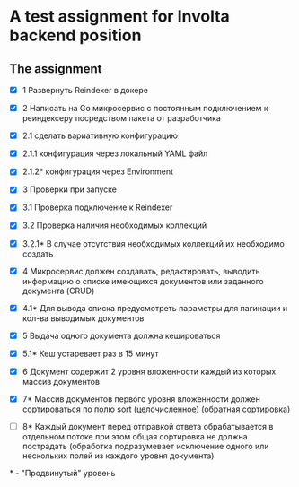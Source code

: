 # A test assignment for Involta backend position

## The assignment

- [x] 1 Развернуть Reindexer в докере

- [x] 2 Написать на Go микросервис с постоянным подключением к реиндексеру посредством пакета от разработчика
- [x] 2.1 сделать вариативную конфигурацию
- [x] 2.1.1 конфигурация через локальный YAML файл
- [x] 2.1.2* конфигурация через Environment

- [x] 3 Проверки при запуске
- [x] 3.1 Проверка подключение к Reindexer 
- [x] 3.2 Проверка наличия необходимых коллекций
- [x] 3.2.1* В случае отсутствия необходимых коллекций их необходимо создать

- [x] 4 Микросервис должен создавать, редактировать, выводить информацию о списке имеющихся документов или заданного документа (CRUD)
- [x] 4.1* Для вывода списка предусмотреть параметры для пагинации и кол-ва выводимых документов

- [x] 5 Выдача одного документа должна кешироваться
- [x] 5.1* Кеш устаревает раз в 15 минут

- [x] 6 Документ содержит 2 уровня вложенности каждый из которых массив документов

- [x] 7* Массив документов первого уровня вложенности должен сортироваться по полю sort (целочисленное) (обратная сортировка)

- [ ] 8* Каждый документ перед отправкой ответа обрабатывается в отдельном потоке при этом общая сортировка не должна пострадать (обработка подразумевает исключение одного или нескольких полей из каждого уровня документа) 

\* - "Продвинутый" уровень
